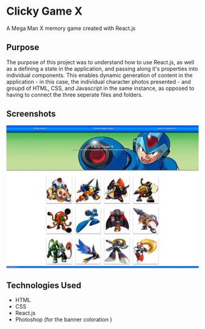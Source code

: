 # Clicky Game X

A Mega Man X memory game created with React.js

## Purpose

The purpose of this project was to understand how to use React.js, as well as a defining a state in the application, and passing along it's properties into individual components. This enables dynamic generation of content in the application - in this case, the individual character photos presented - and groupd of HTML, CSS, and Javascript in the same instance, as opposed to having to connect the three seperate files and folders.

## Screenshots

![clickyScreenshot.png](clickyScreenshot.png "Start Screen")

## Technologies Used

* HTML
* CSS
* React.js
* Photoshop (for the banner coloration )


